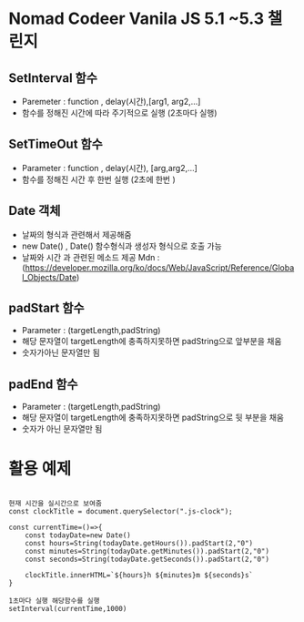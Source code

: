 # Nomad Codeer Vanila JS 5.1 ~5.3 챌린지

## SetInterval 함수

- Paremeter : function , delay(시간),[arg1, arg2,...]
- 함수를 정해진 시간에 따라 주기적으로 실행 (2초마다 실행)

## SetTimeOut 함수

- Parameter : function , delay(시간), [arg,arg2,...]
- 함수를 정해진 시간 후 한번 실행 (2초에 한번 )

## Date 객체

- 날짜의 형식과 관련해서 제공해줌
- new Date() , Date() 함수형식과 생성자 형식으로 호출 가능
- 날짜와 시간 과 관련된 메소드 제공 Mdn : (https://developer.mozilla.org/ko/docs/Web/JavaScript/Reference/Global_Objects/Date)

## padStart 함수

- Parameter : (targetLength,padString)
- 해당 문자열이 targetLength에 충족하지못하면 padString으로 앞부분을 채움
- 숫자가아닌 문자열만 됨

## padEnd 함수

- Parameter : (targetLength,padString)
- 해당 문자열이 targetLength에 충족하지못하면 padString으로 뒷 부분을 채움
- 숫자가 아닌 문자열만 됨

# 활용 예제

```

현재 시간을 실시간으로 보여줌
const clockTitle = document.querySelector(".js-clock");

const currentTime=()=>{
    const todayDate=new Date()
    const hours=String(todayDate.getHours()).padStart(2,"0")
    const minutes=String(todayDate.getMinutes()).padStart(2,"0")
    const seconds=String(todayDate.getSeconds()).padStart(2,"0")

    clockTitle.innerHTML=`${hours}h ${minutes}m ${seconds}s`
}

1초마다 실행 해당함수를 실행
setInterval(currentTime,1000)
```
